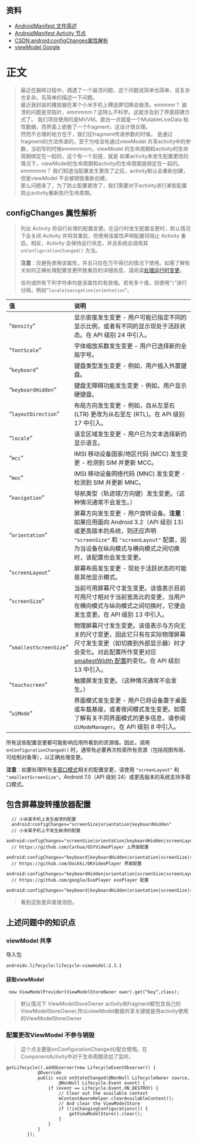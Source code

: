 ## 资料

* [AndroidManifest 文件简述](https://developer.android.com/guide/topics/manifest/manifest-intro)
* [AndroidManifest Avtivity 节点](https://developer.android.com/guide/topics/manifest/activity-element)  
* [CSDN:android:configChanges属性解析](https://blog.csdn.net/weixin_42600398/article/details/122525304)
* [viewModel Google](https://developer.android.com/topic/libraries/architecture/viewmodel?hl=zh_cn)

# 正文
> 最近在搬砖过程中，偶遇了一个崩溃问题，这个问题说简单也简单，说复杂也复杂。先简单的描述一下问题。<br>
> 最近我封装的播放器在某个小米手机上横竖屏切换会崩溃。emmmm？ 崩溃的问题是空指针，emmmmm？这特么不科学。这就涉及到了界面搭建方式了。
> 我们项目使用的是MVVM。直白一点就是一个MutableLiveData 粘性数据，而界面上嵌套了一个fragment，这设计很合理。<br> 然而不合理的地方在于，我们往fragment传递参数的时候。
> 是通过fragment的方法传递的，至于为啥没有通过viewModel 共享activity中的参数，当初写的时候emmmmmm。viewModel 的生命周期和activity的生命周期绑定在一起的，这个有一个前提，就是
> 如果activity未发生配置更改的情况下，viewModel的生命周期和activity的生命周期是绑定在一起的。emmmmm？ 我们知道当配置发生更改了之后，activity默认会重新创建，但是viewModel 不会被销毁重新创建。
> <br> 那么问题来了，为了防止配置更改了，我们需要对于activity进行某些配置防止activity重新执行生命周期。
## configChanges 属性解析
> 列出 Activity 将自行处理的配置变更。在运行时发生配置变更时，默认情况下会关闭 Activity 并将其重启，但使用该属性声明配置将阻止 Activity 重启。相反，Activity 会保持运行状态，并且系统会调用其 `onConfigurationChanged()` 方法。
>
> **注意**：应避免使用该属性，并且只应在万不得已的情况下使用。如需了解有关如何正确处理配置变更所致重启的详细信息，请阅读[处理运行时变更](https://developer.android.com/guide/topics/resources/runtime-changes)。
>
> 任何或所有下列字符串均是该属性的有效值。若有多个值，则使用“`|`”进行分隔，例如“`locale|navigation|orientation`”。

| 值                     | 说明                                                         |
| :--------------------- | :----------------------------------------------------------- |
| “`density`”            | 显示密度发生变更 - 用户可能已指定不同的显示比例，或者有不同的显示现处于活跃状态。在 API 级别 24 中引入。 |
| “`fontScale`”          | 字体缩放系数发生变更 - 用户已选择新的全局字号。              |
| “`keyboard`”           | 键盘类型发生变更 - 例如，用户插入外置键盘。                  |
| “`keyboardHidden`”     | 键盘无障碍功能发生变更 - 例如，用户显示硬键盘。              |
| “`layoutDirection`”    | 布局方向发生变更 - 例如，自从左至右 (LTR) 更改为从右至左 (RTL)。在 API 级别 17 中引入。 |
| “`locale`”             | 语言区域发生变更 - 用户已为文本选择新的显示语言。            |
| “`mcc`”                | IMSI 移动设备国家/地区代码 (MCC) 发生变更 - 检测到 SIM 并更新 MCC。 |
| “`mnc`”                | IMSI 移动设备网络代码 (MNC) 发生变更 - 检测到 SIM 并更新 MNC。 |
| “`navigation`”         | 导航类型（轨迹球/方向键）发生变更。（这种情况通常不会发生。） |
| “`orientation`”        | 屏幕方向发生变更 - 用户旋转设备。**注意**：如果应用面向 Android 3.2（API 级别 13）或更高版本的系统，则还应声明 `"screenSize"` 和 `"screenLayout"` 配置，因为当设备在纵向模式与横向模式之间切换时，该配置也会发生变更。 |
| “`screenLayout`”       | 屏幕布局发生变更 - 现处于活跃状态的可能是其他显示模式。      |
| “`screenSize`”         | 当前可用屏幕尺寸发生变更。该值表示目前可用尺寸相对于当前宽高比的变更，当用户在横向模式与纵向模式之间切换时，它便会发生变更。在 API 级别 13 中引入。 |
| “`smallestScreenSize`” | 物理屏幕尺寸发生变更。该值表示与方向无关的尺寸变更，因此它只有在实际物理屏幕尺寸发生变更（如切换到外部显示器）时才会变化。对此配置所作变更对应 [smallestWidth 配置](https://developer.android.com/guide/topics/resources/providing-resources#SmallestScreenWidthQualifier)的变化。在 API 级别 13 中引入。 |
| “`touchscreen`”        | 触摸屏发生变更。（这种情况通常不会发生。）                   |
| “`uiMode`”             | 界面模式发生变更 - 用户已将设备置于桌面或车载基座，或者夜间模式发生变更。如需了解有关不同界面模式的更多信息，请参阅 `UiModeManager`。在 API 级别 8 中引入。 |

所有这些配置变更都可能影响应用所看到的资源值。因此，调用 `onConfigurationChanged()` 时，通常有必要再次检索所有资源（包括视图布局、可绘制对象等），以正确处理变更。

**注意**：如要处理所有[多窗口模式](https://developer.android.com/guide/topics/ui/multi-window)相关的配置变更，请使用 `"screenLayout"` 和 `"smallestScreenSize"`。Android 7.0（API 级别 24）或更高版本的系统支持多窗口模式。
## 包含屏幕旋转播放器配置
````aidl
  // 小米某手机上发生崩溃的配置  
  android:configChanges="screenSize|orientation|keyboardHidden"
  // 小米某手机上不发生崩溃的配置 
  android:configChanges="screenSize|orientation|keyboardHidden|screenLayout|smallestScreenSize"
  // https://github.com/CarGuo/GSYVideoPlayer 上界面配置 
  android:configChanges="keyboard|keyboardHidden|orientation|screenSize|screenLayout|smallestScreenSize|uiMode"
  // https://github.com/Doikki/DKVideoPlayer 界面配置
  android:configChanges="keyboardHidden|orientation|screenSize|screenLayout"
  // https://github.com/google/ExoPlayer exoPlayer 配置
  android:configChanges="keyboard|keyboardHidden|orientation|screenSize|screenLayout|smallestScreenSize|uiMode"
````
> 看到这些差异直接泪目。
## 上述问题中的知识点
### viewModel 共享
导入包 
````aidl
androidx.lifecycle:lifecycle-viewmodel:2.3.1
````
#### 获取viewModel
```aidl
 new ViewModelProvider(ViewModelStoreOwner ower).get(“key”,class);
```
> 默认情况下 ViewModelStoreOwner activity和fragment都包含自己的ViewModelStoreOwner,所以viewModel数据共享关键就是用activity使用的ViewModelStoreOwner
### 配置更改ViewModel 不参与销毁
> 这个点主要是onConfigurationChanged()配合使用。在 ComponentActivity中对于生命周期添加了监听。
````aidl
getLifecycle().addObserver(new LifecycleEventObserver() {
            @Override
            public void onStateChanged(@NonNull LifecycleOwner source,
                    @NonNull Lifecycle.Event event) {
                if (event == Lifecycle.Event.ON_DESTROY) {
                    // Clear out the available context
                    mContextAwareHelper.clearAvailableContext();
                    // And clear the ViewModelStore
                    if (!isChangingConfigurations()) {
                        getViewModelStore().clear();
                    }
                }
            }
        });
````